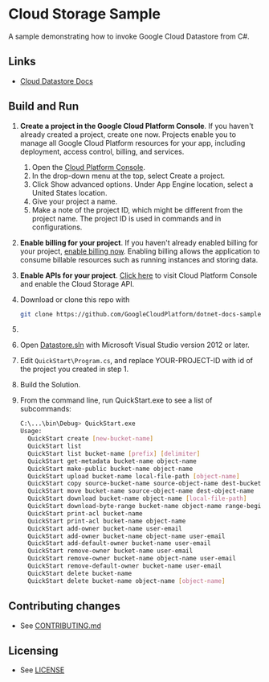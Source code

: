 # Cloud Storage Sample

A sample demonstrating how to invoke Google Cloud Datastore from C#.

## Links

- [Cloud Datastore Docs](https://cloud.google.com/datastore/docs/)

## Build and Run

1.  **Create a project in the Google Cloud Platform Console**.
    If you haven't already created a project, create one now. Projects enable
    you to manage all Google Cloud Platform resources for your app, including
    deployment, access control, billing, and services.
    1.  Open the [Cloud Platform Console](https://console.cloud.google.com/).
    2.  In the drop-down menu at the top, select Create a project.
    3.  Click Show advanced options. Under App Engine location, select a
        United States location.
    4.  Give your project a name.
    5.  Make a note of the project ID, which might be different from the project
        name. The project ID is used in commands and in configurations.

2.  **Enable billing for your project**.
    If you haven't already enabled billing for your project,
    [enable billing now](https://console.cloud.google.com/project/_/settings).
    Enabling billing allows the application to consume billable resources such
    as running instances and storing data.

3.  **Enable APIs for your project**.
    [Click here](https://console.cloud.google.com/flows/enableapi?apiid=datastore.googleapis.com&showconfirmation=true)
    to visit Cloud Platform Console and enable the Cloud Storage API.

4.  Download or clone this repo with

    ```sh
    git clone https://github.com/GoogleCloudPlatform/dotnet-docs-samples
    ```

5.  

6.  Open [Datastore.sln](Datastore.sln) with Microsoft Visual Studio version 2012 or later.

7.  Edit `QuickStart\Program.cs`, and replace YOUR-PROJECT-ID with id
    of the project you created in step 1.

8.  Build the Solution.

9.  From the command line, run QuickStart.exe to see a list of 
    subcommands:

    ```sh
    C:\...\bin\Debug> QuickStart.exe
    Usage:
      QuickStart create [new-bucket-name]
      QuickStart list
      QuickStart list bucket-name [prefix] [delimiter]
      QuickStart get-metadata bucket-name object-name
      QuickStart make-public bucket-name object-name
      QuickStart upload bucket-name local-file-path [object-name]
      QuickStart copy source-bucket-name source-object-name dest-bucket-name dest-object-name
      QuickStart move bucket-name source-object-name dest-object-name
      QuickStart download bucket-name object-name [local-file-path]
      QuickStart download-byte-range bucket-name object-name range-begin range-end [local-file-path]
      QuickStart print-acl bucket-name
      QuickStart print-acl bucket-name object-name
      QuickStart add-owner bucket-name user-email
      QuickStart add-owner bucket-name object-name user-email
      QuickStart add-default-owner bucket-name user-email
      QuickStart remove-owner bucket-name user-email
      QuickStart remove-owner bucket-name object-name user-email
      QuickStart remove-default-owner bucket-name user-email
      QuickStart delete bucket-name
      QuickStart delete bucket-name object-name [object-name] 
    ```

## Contributing changes

* See [CONTRIBUTING.md](../../CONTRIBUTING.md)

## Licensing

* See [LICENSE](../../LICENSE)
